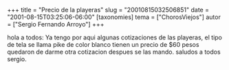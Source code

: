+++
title = "Precio de la playeras"
slug = "20010815032506851"
date = "2001-08-15T03:25:06-06:00"
[taxonomies]
tema = ["ChorosViejos"]
autor = ["Sergio Fernando Arroyo"]
+++

hola a todos: Ya tengo por aqui algunas cotizaciones de las playeras, el
tipo de tela se llama pike de color blanco tienen un precio de $60 pesos
quedaron de darme otra cotizacion despues se las mando. saludos a todos
sergio.

